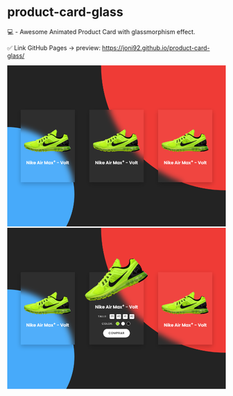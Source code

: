 # product-card-glass
💻 - Awesome Animated Product Card with glassmorphism effect.

✅ Link GitHub Pages -> preview: https://joni92.github.io/product-card-glass/

![preview.png](https://github.com/Joni92/product-card-glass/blob/main/preview01.png)
![preview.png](https://github.com/Joni92/product-card-glass/blob/main/preiew02.png)
